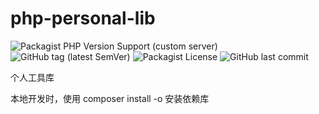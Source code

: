 # php-personal-lib

![Packagist PHP Version Support (custom server)](https://img.shields.io/packagist/php-v/cinling/personal-lib)
![GitHub tag (latest SemVer)](https://img.shields.io/github/v/tag/cinling/php-personal-lib)
![Packagist License](https://img.shields.io/packagist/l/cinling/personal-lib)
![GitHub last commit](https://img.shields.io/github/last-commit/cinling/php-personal-lib)

个人工具库

本地开发时，使用 composer install -o 安装依赖库